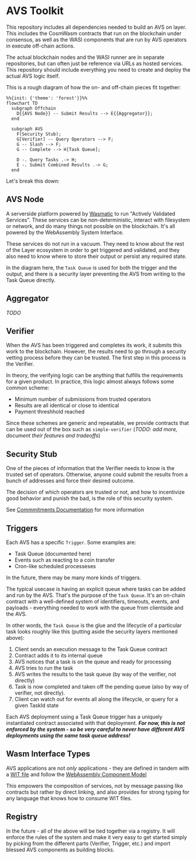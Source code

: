 # AVS Toolkit

This repository includes all dependencies needed to build an AVS on layer.
This includes the CosmWasm contracts that run on the blockchain under consensus,
as well as the WASI components that are run by AVS operators in execute off-chain actions.

The actual blockchain nodes and the WASI runner are in separate repositories, but can often
just be reference via URLs as hosted services. This repository should include everything you
need to create and deploy the actual AVS logic itself.

This is a rough diagram of how the on- and off-chain pieces fit together:

```mermaid
%%{init: {'theme': 'forest'}}%%
flowchart TD
  subgraph Offchain
    D{{AVS Node}} -- Submit Results --> E{{Aggregator}};
  end

  subgraph AVS
    F(Security Stub);
    G[Verifier] -- Query Operators --> F;
    G -- Slash --> F;
    G -- Complete --> H[Task Queue];

    D -. Query Tasks .-> H;
    E -. Submit Combined Results .-> G;
  end
```

Let's break this down:

## AVS Node

A serverside platform powered by [Wasmatic](https://github.com/Lay3rLabs/wasmatic) to run "Actively Validated Services". These services can be non-deterministic, interact with filesystem or network, and do many things not possible on the blockchain. It's all powered by the WebAssembly System Interface.

These services do not run in a vacuum. They need to know about the rest of the Layer ecosystem in order to get triggered and validated, and they also need to know where to store their output or persist any required state.

In the diagram here, the `Task Queue` is used for both the trigger and the output, and there is a security layer preventing the AVS from writing to the Task Queue directly.

## Aggregator

_TODO_

## Verifier

When the AVS has been triggered and completes its work, it submits this work to the blockchain. However, the results need to go through a security vetting process before they can be trusted. The first step in this process is the Verifier.

In theory, the verifying logic can be anything that fulfills the requirements for a given product. In practice, this logic almost always follows some common scheme:

* Minimum number of submissions from trusted operators
* Results are all identical or close to identical
* Payment threshhold reached

Since these schemes are generic and repeatable, we provide contracts that can be used out of the box such as `simple-verifier` (_TODO: add more, document their features and tradeoffs_)

## Security Stub

One of the pieces of information that the Verifier needs to know is the trusted set of operators. Otherwise, anyone could submit the results from a bunch of addresses and force their desired outcome.

The decision of which operators are trusted or not, and how to incentivize good behavior and punish the bad, is the role of this security system.

See [Commmitments Documentation](https://github.com/Lay3rLabs/commitments/blob/main/docs/RESTAKING.md) for more information

## Triggers 

Each AVS has a specific `Trigger`. Some examples are:

* Task Queue (documented here)
* Events such as reacting to a coin transfer
* Cron-like scheduled processeses

In the future, there may be many more kinds of triggers.

The typical usecase is having an explicit queue where tasks can be added and run by the AVS. That's the purpose of the `Task Queue`. It's an on-chain contract with a well-defined system of identifiers, timeouts, events, and payloads - everything needed to work with the queue from clientside and the AVS. 

In other words, the `Task Queue` is the glue and the lifecycle of a particular task looks roughly like this (putting aside the security layers mentioned above):

1. Client sends an execution message to the Task Queue contract
2. Contract adds it to its internal queue
3. AVS notices that a task is on the queue and ready for processing
4. AVS tries to run the task
5. AVS writes the results to the task queue (by way of the verifier, not directly)
6. Task is now completed and taken off the pending queue (also by way of verifier, not directly).
7. Client can watch out for events all along the lifecycle, or query for a given TaskId state

Each AVS deployment using a Task Queue trigger has a uniquely instantiated contract associated with that deployment. **_For now, this is not enforced by the system - so be very careful to never have different AVS deployments using the same task queue address!_**

## Wasm Interface Types

AVS applications are not _only_ applications - they are defined in tandem with a [WIT file](https://component-model.bytecodealliance.org/design/wit.html) and follow the [WebAssembly Component Model](https://component-model.bytecodealliance.org/introduction.html)

This empowers the composition of services, not by message passing like contracts but rather by direct linking, and also provides for strong typing for any language that knows how to consume WIT files.

## Registry

In the future - all of the above will be tied together via a registry. It will enforce the rules of the system and make it very easy to get started simply by picking from the different parts (Verifier, Trigger, etc.) and import blessed AVS components as building blocks. 